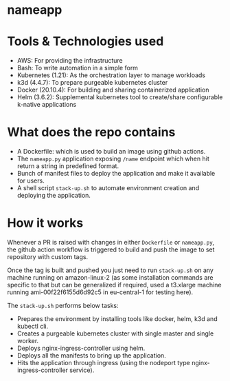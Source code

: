 # nameapp

Tools & Technologies used
=======
 - AWS: For providing the infrastructure
 - Bash: To write automation in a simple form
 - Kubernetes (1.21): As the orchestration layer to manage workloads
 - k3d (4.4.7): To prepare purgeable kubernetes cluster
 - Docker (20.10.4): For building and sharing containerized application
 - Helm (3.6.2): Supplemental kubernetes tool to create/share configurable k-native applications

What does the repo contains
=======
 - A Dockerfile: which is used to build an image using github actions.
 - The `nameapp.py` application exposing `/name` endpoint which when hit return a string in predefined format.
 - Bunch of manifest files to deploy the application and make it available for users.
 - A shell script `stack-up.sh` to automate environment creation and deploying the application.

How it works
=======
Whenever a PR is raised with changes in either `Dockerfile` or `nameapp.py`, the github action workflow is triggered to build and push the image to set repository with custom tags.

Once the tag is built and pushed you just need to run `stack-up.sh` on any machine running on amazon-linux-2 (as some installation commands are specific to that but can be generalized if required, used a t3.xlarge machine running ami-00f22f6155d6d92c5 in eu-central-1 for testing here).

The `stack-up.sh` performs below tasks:
- Prepares the environment by installing tools like docker, helm, k3d and kubectl cli.
- Creates a purgeable kubernetes cluster with single master and single worker.
- Deploys nginx-ingress-controller using helm.
- Deploys all the manifests to bring up the application.
- Hits the application through ingress (using the nodeport type nginx-ingress-controller service).
